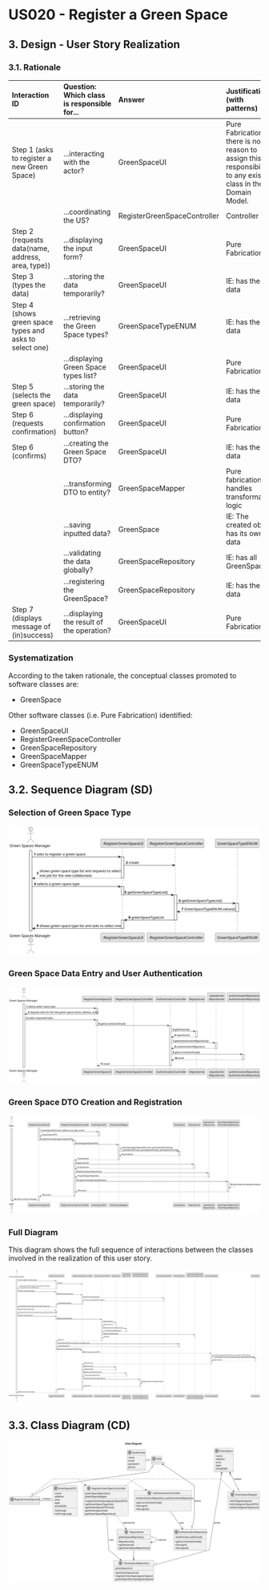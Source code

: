# US020 - Register a Green Space

## 3. Design - User Story Realization

### 3.1. Rationale

| Interaction ID                                          | Question: Which class is responsible for... | Answer                       | Justification (with patterns)                                                                                 |
|:--------------------------------------------------------|:--------------------------------------------|:-----------------------------|:--------------------------------------------------------------------------------------------------------------|
| Step 1 (asks to register a new Green Space)             | ...interacting with the actor?              | GreenSpaceUI                 | Pure Fabrication: there is no reason to assign this responsibility to any existing class in the Domain Model. |
|                                                         | ...coordinating the US?                     | RegisterGreenSpaceController | Controller                                                                                                    |
| Step 2 (requests data(name, address, area, type))       | ...displaying the input form?               | GreenSpaceUI                 | Pure Fabrication                                                                                              |
| Step 3 (types the data)                                 | ...storing the data temporarily?            | GreenSpaceUI                 | IE: has the data                                                                                              |
| Step 4 (shows green space types and asks to select one) | ...retrieving the Green Space types?        | GreenSpaceTypeENUM           | IE: has the data                                                                                              |
|                                                         | ...displaying Green Space types list?       | GreenSpaceUI                 | Pure Fabrication                                                                                              |
| Step 5 (selects the green space)                        | ...storing the data temporarily?            | GreenSpaceUI                 | IE: has the data                                                                                              |
| Step 6 (requests confirmation)                          | ...displaying confirmation button?          | GreenSpaceUI                 | Pure Fabrication                                                                                              |
| Step 6 (confirms)                                                        | ...creating the Green Space DTO?            | GreenSpaceUI                 | IE: has the data                                                                                              |
|                                                         | ...transforming DTO to entity?              | GreenSpaceMapper             | Pure fabrication: handles transformation logic                                                                |
|                                                         | ...saving inputted data?                    | GreenSpace                   | IE: The created object has its own data                                                                       |
|                                                         | ...validating the data globally?            | GreenSpaceRepository         | IE: has all GreenSpaces                                                                                       |
|                                                         | ...registering the GreenSpace?              | GreenSpaceRepository         | IE: has the data                                                                                              |
| Step 7 (displays message of (in)success)                | ...displaying the result of the operation?  | GreenSpaceUI                 | Pure Fabrication                                                                                              |

### Systematization ##

According to the taken rationale, the conceptual classes promoted to software classes are:

* GreenSpace

Other software classes (i.e. Pure Fabrication) identified:

* GreenSpaceUI
* RegisterGreenSpaceController
* GreenSpaceRepository
* GreenSpaceMapper
* GreenSpaceTypeENUM

## 3.2. Sequence Diagram (SD)

### Selection of Green Space Type

![Sequence Diagram - Full](svg/us020-sequence-diagram-partial-greenSpaceType.svg)

### Green Space Data Entry and User Authentication

![Sequence Diagram - Full](svg/us020-sequence-diagram-partial-Authentication.svg)

### Green Space DTO Creation and Registration

![Sequence Diagram - Full](svg/us020-sequence-diagram-partial-RegisterGreenSpace.svg)


### Full Diagram

This diagram shows the full sequence of interactions between the classes involved in the realization of this user story.

![Sequence Diagram - Full](svg/us020-sequence-diagram-full.svg)

## 3.3. Class Diagram (CD)

![Class Diagram](svg/us020-class-diagram.svg)